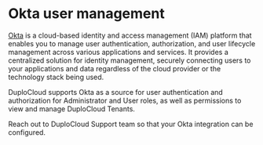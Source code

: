 # Okta user management

[Okta](https://www.okta.com/) is a cloud-based identity and access management (IAM) platform that enables you to manage user authentication, authorization, and user lifecycle management across various applications and services. It provides a centralized solution for identity management, securely connecting users to your applications and data regardless of the cloud provider or the technology stack being used.

DuploCloud supports Okta as a source for user authentication and authorization for Administrator and User roles, as well as permissions to view and manage DuploCloud Tenants.

Reach out to DuploCloud Support team so that your Okta integration can be configured.
